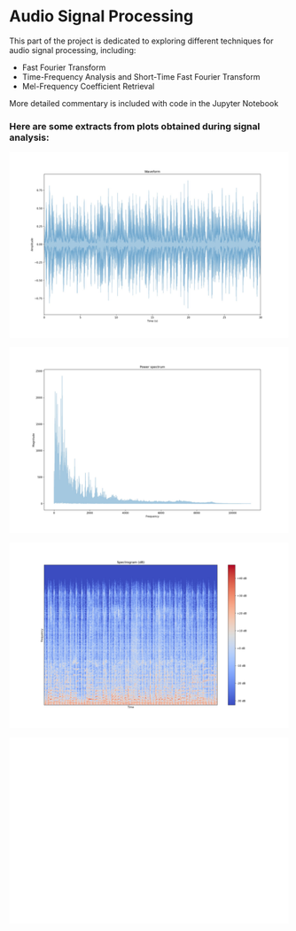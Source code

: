# Audio Signal Processing

This part of the project is dedicated to exploring different techniques for audio signal processing, including:

* Fast Fourier Transform
* Time-Frequency Analysis and Short-Time Fast Fourier Transform
* Mel-Frequency Coefficient Retrieval

More detailed commentary is included with code in the Jupyter Notebook

### Here are some extracts from plots obtained during signal analysis:

![alt text](https://github.com/paabes/AudioSignal-Deep-Learning/blob/main/Audio%20Signal%20Preprocessing/figures/waveform.jpg)

![alt text](https://github.com/paabes/AudioSignal-Deep-Learning/blob/main/Audio%20Signal%20Preprocessing/figures/Power_Spectrum.jpg)

![alt text](https://github.com/paabes/AudioSignal-Deep-Learning/blob/main/Audio%20Signal%20Preprocessing/figures/Spectrogram_dB.jpg)

![alt text](https://github.com/paabes/AudioSignal-Deep-Learning/blob/main/Audio%20Signal%20Preprocessing/figures/Mel_Frequency_Cepstrum.jpg)
 
